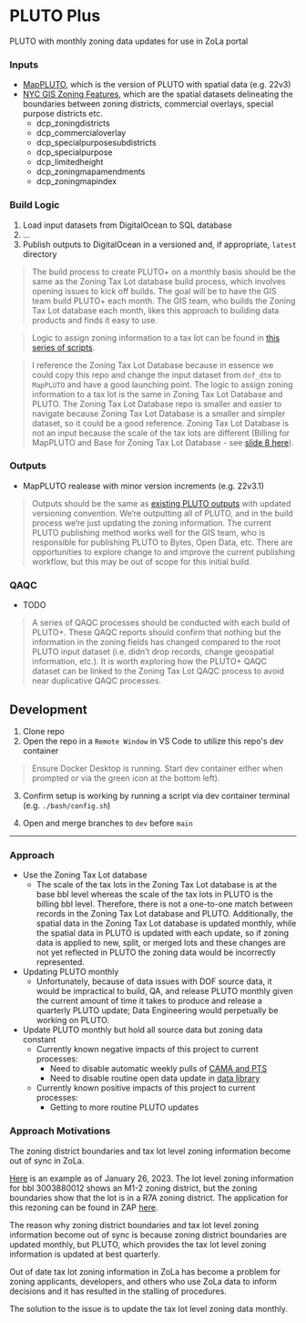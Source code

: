 # PLUTO Plus
PLUTO with monthly zoning data updates for use in ZoLa portal

### Inputs
- [MapPLUTO](https://www.nyc.gov/site/planning/data-maps/open-data/dwn-pluto-mappluto.page#mappluto), which is the version of PLUTO with spatial data (e.g. 22v3)
- [NYC GIS Zoning Features](https://www.nyc.gov/site/planning/data-maps/open-data/dwn-gis-zoning.page), which are the spatial datasets delineating the boundaries between zoning districts, commercial overlays, special purpose districts etc.
    - dcp_zoningdistricts
    - dcp_commercialoverlay
    - dcp_specialpurposesubdistricts
    - dcp_specialpurpose
    - dcp_limitedheight
    - dcp_zoningmapamendments
    - dcp_zoningmapindex

### Build Logic
1. Load input datasets from DigitalOcean to SQL database
2. ...
3. Publish outputs to DigitalOcean in a versioned and, if appropriate, `latest` directory
> The build process to create PLUTO+ on a monthly basis should be the same as the Zoning Tax Lot database build process, which involves opening issues to kick off builds.  The goal will be to have the GIS team build PLUTO+ each month.  The GIS team, who builds the Zoning Tax Lot database each month, likes this approach to building data products and finds it easy to use.

> Logic to assign zoning information to a tax lot can be found in [this series of scripts](https://github.com/NYCPlanning/db-pluto/blob/main/pluto_build/02_build.sh#L68).

> I reference the Zoning Tax Lot Database because in essence we could copy this repo and change the input dataset from `dof_dtm` to `MapPLUTO` and have a good launching point.  The logic to assign zoning information to a tax lot is the same in Zoning Tax Lot Database and PLUTO.  The Zoning Tax Lot Database repo is smaller and easier to navigate because Zoning Tax Lot Database is a smaller and simpler dataset, so it could be a good reference. Zoning Tax Lot Database is not an input because the scale of the tax lots are different (Billing for MapPLUTO and Base for Zoning Tax Lot Database - see [slide 8 here](https://docs.google.com/presentation/d/1eOW5tkurOQjwS-AiZSfKyfpafOcgZYjWbGmn34-dHIA/edit?usp=sharing)).

### Outputs
- MapPLUTO realease with minor version increments (e.g. 22v3.1)
> Outputs should be the same as [existing PLUTO outputs](https://github.com/NYCPlanning/db-pluto#main-files) with updated versioning convention.  We’re outputting all of PLUTO, and in the build process we’re just updating the zoning information.  The current PLUTO publishing method works well for the GIS team, who is responsible for publishing PLUTO to Bytes, Open Data, etc.  There are opportunities to explore change to and improve the current publishing workflow, but this may be out of scope for this initial build.

### QAQC
* TODO
> A series of QAQC processes should be conducted with each build of PLUTO+.  These QAQC reports should confirm that nothing but the information in the zoning fields has changed compared to the root PLUTO input dataset (i.e. didn’t drop records, change geospatial information, etc.).  It is worth exploring how the PLUTO+ QAQC dataset can be linked to the Zoning Tax Lot QAQC process to avoid near duplicative QAQC processes. 

## Development
1. Clone repo
2. Open the repo in a `Remote Window` in VS Code to utilize this repo's dev container
> Ensure Docker Desktop is running. Start dev container either when prompted or via the green icon at the bottom left).

3. Confirm setup is working by running a script via dev container terminal (e.g. `./bash/config.sh`)

4. Open and merge branches to `dev` before `main`

---

### Approach
- Use the Zoning Tax Lot database
    - The scale of the tax lots in the Zoning Tax Lot database is at the base bbl level whereas the scale of the tax lots in PLUTO is the billing bbl level.  Therefore, there is not a one-to-one match between records in the Zoning Tax Lot database and PLUTO.  Additionally, the spatial data in the Zoning Tax Lot database is updated monthly, while the spatial data in PLUTO is updated with each update, so if zoning data is applied to new, split, or merged lots and these changes are not yet reflected in PLUTO the zoning data would be incorrectly represented.
- Updating PLUTO monthly
    - Unfortunately, because of data issues with DOF source data, it would be impractical to build, QA, and release PLUTO monthly given the current amount of time it takes to produce and release a quarterly PLUTO update; Data Engineering would perpetually be working on PLUTO.
- Update PLUTO monthly but hold all source data but zoning data constant
    - Currently known negative impacts of this project to current processes:
        - Need to disable automatic weekly pulls of [CAMA and PTS](https://github.com/NYCPlanning/db-pluto/actions)
        - Need to disable routine open data update in [data library](https://github.com/NYCPlanning/db-data-library/actions)
    - Currently known positive impacts of this project to current processes:
        - Getting to more routine PLUTO updates

### Approach Motivations
The zoning district boundaries and tax lot level zoning information become out of sync in ZoLa.

[Here](https://zola.planning.nyc.gov/l/lot/3/388/12?aerial-year=aerials-2016&layer-groups=%5B%22building-footprints%22%2C%22commercial-overlays%22%2C%22street-centerlines%22%2C%22subway%22%2C%22tax-lots%22%2C%22zoning-districts%22%5D&print=false&search=false&selectedFirm=%5B%22A%22%2C%22Shaded%20X%22%2C%22V%22%5D&selectedOverlays=%5B%22C1-1%22%2C%22C1-2%22%2C%22C1-3%22%2C%22C1-4%22%2C%22C1-5%22%2C%22C2-1%22%2C%22C2-2%22%2C%22C2-3%22%2C%22C2-4%22%2C%22C2-5%22%5D&selectedPfirm=%5B%22A%22%2C%22Shaded%20X%22%2C%22V%22%5D&selectedZoning=%5B%22BP%22%2C%22C1%22%2C%22C2%22%2C%22C3%22%2C%22C4%22%2C%22C5%22%2C%22C6%22%2C%22C7%22%2C%22C8%22%2C%22M1%22%2C%22M2%22%2C%22M3%22%2C%22PA%22%2C%22R1%22%2C%22R10%22%2C%22R2%22%2C%22R3%22%2C%22R4%22%2C%22R5%22%2C%22R6%22%2C%22R7%22%2C%22R8%22%2C%22R9%22%5D&shouldRefresh=false#18.35/40.683849/-73.982711) is an example as of January 26, 2023.  The lot level zoning information for bbl 3003880012 shows an M1-2 zoning district, but the zoning boundaries show that the lot is in a R7A zoning district.  The application for this rezoning can be found in ZAP [here](https://zap.planning.nyc.gov/projects/2019K0461).

The reason why zoning district boundaries and tax lot level zoning information become out of sync is because zoning district boundaries are updated monthly, but PLUTO, which provides the tax lot level zoning information is updated at best quarterly.

Out of date tax lot zoning information in ZoLa has become a problem for zoning applicants, developers, and others who use ZoLa data to inform decisions and it has resulted in the stalling of procedures.

The solution to the issue is to update the tax lot level zoning data monthly.